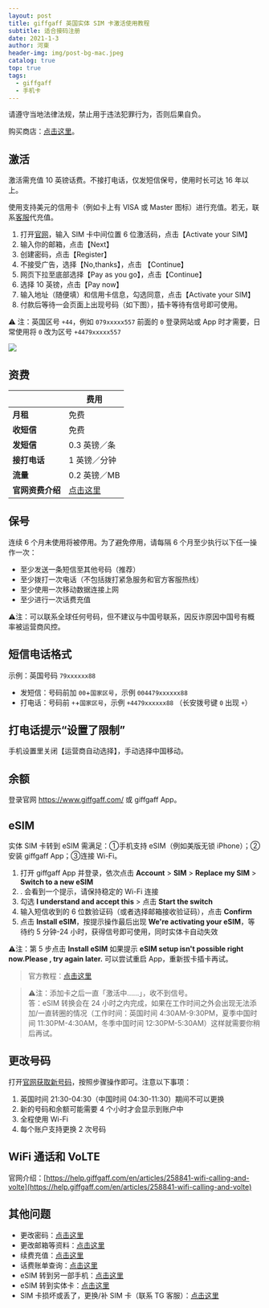 ```yaml
---
layout: post
title: giffgaff 英国实体 SIM 卡激活使用教程
subtitle: 适合接码注册
date: 2021-1-3
author: 河東
header-img: img/post-bg-mac.jpeg
catalog: true
top: true
tags:
  - giffgaff
  - 手机卡
---
```


请遵守当地法律法规，禁止用于违法犯罪行为，否则后果自负。

购买商店：[点击这里](https://t.me/GVStore)。

## 激活

激活需充值 10 英镑话费。不接打电话，仅发短信保号，使用时长可达 16 年以上。

使用支持美元的信用卡（例如卡上有 VISA 或 Master 图标）进行充值。若无，联系[客服](https://t.me/GVStore)代充值。

1. 打开[官网](https://www.giffgaff.com/activate)，输入 SIM 卡中间位置 6 位激活码，点击【Activate your SIM】
2. 输入你的邮箱，点击【Next】
3. 创建密码，点击【Register】
4. 不接受广告，选择【No,thanks】，点击 【Continue】
5. 网页下拉至底部选择【Pay as you go】，点击【Continue】
6. 选择 10 英镑，点击【Pay now】
7. 输入地址（随便填）和信用卡信息，勾选同意，点击【Activate your SIM】
8. 付款后等待一会页面上出现号码（如下图），插卡等待有信号即可使用。

⚠️ 注：英国区号 `+44`，例如 `079xxxxx557` 前面的 `0` 登录网站或 App 时才需要，日常使用将 `0` 改为区号 `+4479xxxxx557`

![](https://i.imgur.com/Q9cZKmj.png)

## 资费

|  |  费用 |
|  ----  | ----  |
| **月租**  |  免费 |
|  **收短信**  | 免费 |
|  **发短信**       |   0.3 英镑／条 |
|  **接打电话**       |   1 英镑／分钟 |
| **流量**    | 0.2 英镑／MB   |
|**官网资费介绍**|[点击这里](https://www.giffgaff.com/roaming-charges)|

## 保号
连续 6 个月未使用将被停用。为了避免停用，请每隔 6 个月至少执行以下任一操作一次：

- 至少发送一条短信至其他号码（推荐）
- 至少拨打一次电话（不包括拨打紧急服务和官方客服热线）
- 至少使用一次移动数据连接上网
- 至少进行一次话费充值

⚠️注：可以联系全球任何号码，但不建议与中国号联系，因反诈原因中国号有概率被运营商风控。

## 短信电话格式

示例：英国号码 `79xxxxxx88`
- 发短信：号码前加 `00`+`国家区号`，示例 `004479xxxxxx88`
- 打电话：号码前 `+`+`国家区号`，示例 `+4479xxxxxx88` （长安拨号键 `0` 出现 `+`）

## 打电话提示“设置了限制”

手机设置里关闭【运营商自动选择】，手动选择中国移动。

## 余额

登录官网 <https://www.giffgaff.com/> 或 giffgaff App。

## eSIM

实体 SIM 卡转到 eSIM 需满足：①手机支持 eSIM（例如美版无锁 iPhone）；②安装 giffgaff App；③连接 Wi-Fi。

1. 打开 giffgaff App 并登录，依次点击 **Account** > **SIM** > **Replace my SIM** > **Switch to a new eSIM**
2. . 会看到一个提示，请保持稳定的 Wi-Fi 连接
3. 勾选 **I understand and accept this** > 点击 **Start the switch**
4. 输入短信收到的 6 位数验证码（或者选择邮箱接收验证码），点击 **Confirm**
5. 点击 **Install eSIM**，按提示操作最后出现 **We're activating your eSIM**，等待约 5 分钟-24 小时，获得信号即可使用，同时实体卡自动失效

⚠️注：第 5 步点击 **Install eSIM** 如果提示 **eSIM setup isn't possible right now.Please , try again later.** 可以尝试重启 App，重新拔卡插卡再试。

>官方教程：[点击这里](https://www.giffgaff.com/help/articles/how-do-i-get-an-esim-on-giffgaff)

>⚠️注：添加卡之后一直「激活中……」，收不到信号。\
>答：eSIM 转换会在 24 小时之内完成，如果在工作时间之外会出现无法添加/一直转圈的情况（工作时间：英国时间 4:30AM-9:30PM，夏季中国时间 11:30PM-4:30AM，冬季中国时间 12:30PM-5:30AM）这样就需要你稍后再试。

## 更改号码

打开[官网获取新号码](https://www.giffgaff.com/profile/details/getnumber)，按照步骤操作即可。注意以下事项：

1. 英国时间 21:30-04:30（中国时间 04:30-11:30）期间不可以更换
2. 新的号码和余额可能需要 4 个小时才会显示到账户中
3. 全程使用 Wi-Fi
4. 每个账户支持更换 2 次号码

## WiFi 通话和 VoLTE

官网介绍：[https://help.giffgaff.com/en/articles/258841-wifi-calling-and-volte](https://help.giffgaff.com/en/articles/258841-wifi-calling-and-volte)

## 其他问题

- 更改密码：[点击这里](https://www.giffgaff.com/auth/reset-password)
- 更改邮箱等资料：[点击这里](https://www.giffgaff.com/profile/details)
- 续费充值：[点击这里](https://www.giffgaff.com/top-up)
- 话费账单查询：[点击这里](https://www.giffgaff.com/profile/usage-statement)
- eSIM 转到另一部手机：[点击这里](https://www.giffgaff.com/help/articles/can-i-still-use-my-esim-if-i-switch-to-a-different-phone)
- eSIM 转到实体卡：[点击这里](https://www.giffgaff.com/help/articles/can-i-switch-back-to-a-physical-sim-card-from-an-esim)
- SIM 卡损坏或丢了，更换/补 SIM 卡（联系 TG 客服）：[点击这里](https://www.giffgaff.com/profile/details#simswap)
